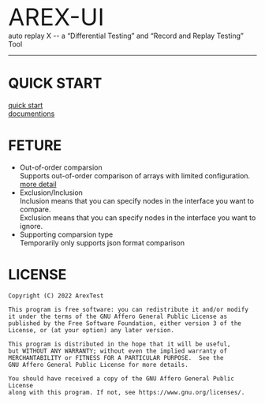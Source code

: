<font size=22>AREX-UI</font>\
auto replay X -- a “Differential Testing” and “Record and Replay Testing” Tool


***
# QUICK START
[quick start](https://github.com/arextest/dev-ops#arex-install)\
[documentions](./documents/introduction.md)

# FETURE
- Out-of-order comparsion\
Supports out-of-order comparison of arrays with limited configuration. [more detail](url)
- Exclusion/Inclusion\
Inclusion means that you can specify nodes in the interface you want to compare.\
Exclusion means that you can specify nodes in the interface you want to ignore.
- Supporting comparsion type\
Temporarily only supports json format comparison


# LICENSE
```text
Copyright (C) 2022 ArexTest

This program is free software: you can redistribute it and/or modify
it under the terms of the GNU Affero General Public License as
published by the Free Software Foundation, either version 3 of the
License, or (at your option) any later version.

This program is distributed in the hope that it will be useful,
but WITHOUT ANY WARRANTY; without even the implied warranty of
MERCHANTABILITY or FITNESS FOR A PARTICULAR PURPOSE.  See the
GNU Affero General Public License for more details.

You should have received a copy of the GNU Affero General Public License
along with this program. If not, see https://www.gnu.org/licenses/.
```
